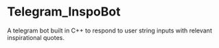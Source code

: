 # Telegram_InspoBot
A telegram bot built in C++ to respond to user string inputs with relevant inspirational quotes.
